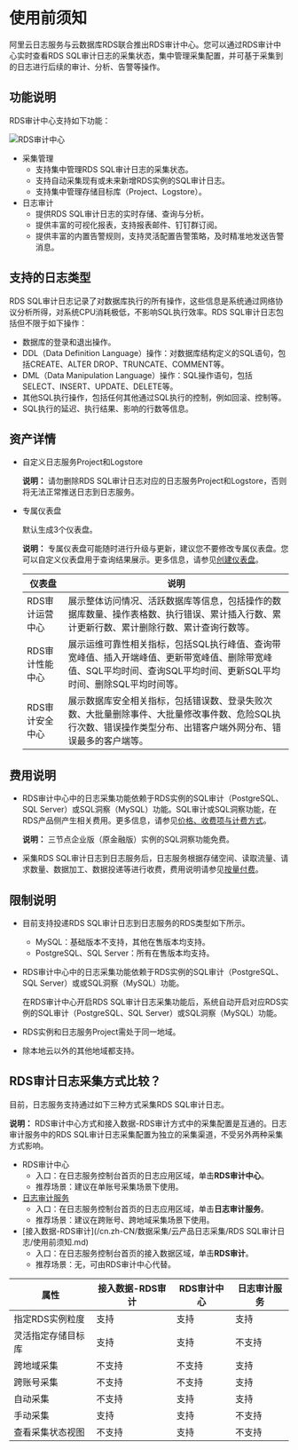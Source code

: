 # 使用前须知

阿里云日志服务与云数据库RDS联合推出RDS审计中心。您可以通过RDS审计中心实时查看RDS SQL审计日志的采集状态，集中管理采集配置，并可基于采集到的日志进行后续的审计、分析、告警等操作。

## 功能说明

RDS审计中心支持如下功能：

![RDS审计中心](https://static-aliyun-doc.oss-accelerate.aliyuncs.com/assets/img/zh-CN/1967254261/p287020.png)

-   采集管理
    -   支持集中管理RDS SQL审计日志的采集状态。
    -   支持自动采集现有或未来新增RDS实例的SQL审计日志。
    -   支持集中管理存储目标库（Project、Logstore）。
-   日志审计
    -   提供RDS SQL审计日志的实时存储、查询与分析。
    -   提供丰富的可视化报表，支持报表邮件、钉钉群订阅。
    -   提供丰富的内置告警规则，支持灵活配置告警策略，及时精准地发送告警消息。

## 支持的日志类型

RDS SQL审计日志记录了对数据库执行的所有操作，这些信息是系统通过网络协议分析所得，对系统CPU消耗极低，不影响SQL执行效率。RDS SQL审计日志包括但不限于如下操作：

-   数据库的登录和退出操作。
-   DDL（Data Definition Language）操作：对数据库结构定义的SQL语句，包括CREATE、ALTER DROP、TRUNCATE、COMMENT等。
-   DML（Data Manipulation Language）操作：SQL操作语句，包括SELECT、INSERT、UPDATE、DELETE等。
-   其他SQL执行操作，包括任何其他通过SQL执行的控制，例如回滚、控制等。
-   SQL执行的延迟、执行结果、影响的行数等信息。

## 资产详情

-   自定义日志服务Project和Logstore

    **说明：** 请勿删除RDS SQL审计日志对应的日志服务Project和Logstore，否则将无法正常推送日志到日志服务。

-   专属仪表盘

    默认生成3个仪表盘。

    **说明：** 专属仪表盘可能随时进行升级与更新，建议您不要修改专属仪表盘。您可以自定义仪表盘用于查询结果展示。更多信息，请参见[创建仪表盘](/cn.zh-CN/可视化/创建仪表盘.md)。

    |仪表盘|说明|
    |---|--|
    |RDS审计运营中心|展示整体访问情况、活跃数据库等信息，包括操作的数据库数量、操作表格数、执行错误、累计插入行数、累计更新行数、累计删除行数、累计查询行数等。|
    |RDS审计性能中心|展示运维可靠性相关指标，包括SQL执行峰值、查询带宽峰值、插入开端峰值、更新带宽峰值、删除带宽峰值、SQL平均时间、查询SQL平均时间、更新SQL平均时间、删除SQL平均时间等。|
    |RDS审计安全中心|展示数据库安全相关指标，包括错误数、登录失败次数、大批量删除事件、大批量修改事件数、危险SQL执行次数、错误操作类型分布、出错客户端外网分布、错误最多的客户端等。|


## 费用说明

-   RDS审计中心中的日志采集功能依赖于RDS实例的SQL审计（PostgreSQL、SQL Server）或SQL洞察（MySQL）功能。SQL审计或SQL洞察功能，在RDS产品侧产生相关费用。更多信息，请参见[价格、收费项与计费方式](/cn.zh-CN/产品计费/价格、收费项与计费方式.md)。

    **说明：** 三节点企业版（原金融版）实例的SQL洞察功能免费。

-   采集RDS SQL审计日志到日志服务后，日志服务根据存储空间、读取流量、请求数量、数据加工、数据投递等进行收费，费用说明请参见[按量付费](/cn.zh-CN/产品计费/按量付费.md)。

## 限制说明

-   目前支持投递RDS SQL审计日志到日志服务的RDS类型如下所示。
    -   MySQL：基础版本不支持，其他在售版本均支持。
    -   PostgreSQL、SQL Server：所有在售版本均支持。
-   RDS审计中心中的日志采集功能依赖于RDS实例的SQL审计（PostgreSQL、SQL Server）或或SQL洞察（MySQL）功能。

    在RDS审计中心开启RDS SQL审计日志采集功能后，系统自动开启对应RDS实例的SQL审计（PostgreSQL、SQL Server）或SQL洞察（MySQL）功能。

-   RDS实例和日志服务Project需处于同一地域。
-   除本地云以外的其他地域都支持。

## RDS审计日志采集方式比较？

目前，日志服务支持通过如下三种方式采集RDS SQL审计日志。

**说明：** RDS审计中心方式和接入数据-RDS审计方式中的采集配置是互通的。日志审计服务中的RDS SQL审计日志采集配置为独立的采集渠道，不受另外两种采集方式影响。

-   RDS审计中心
    -   入口：在日志服务控制台首页的日志应用区域，单击**RDS审计中心**。
    -   推荐场景：建议在单账号采集场景下使用。
-   [日志审计服务](/cn.zh-CN/应用中心（App）/日志审计服务/简介.md)
    -   入口：在日志服务控制台首页的日志应用区域，单击**日志审计服务**。
    -   推荐场景：建议在跨账号、跨地域采集场景下使用。
-   [接入数据-RDS审计](/cn.zh-CN/数据采集/云产品日志采集/RDS SQL审计日志/使用前须知.md)
    -   入口：在日志服务控制台首页的接入数据区域，单击**RDS审计**。
    -   推荐场景：无，可由RDS审计中心代替。

|属性|接入数据-RDS审计|RDS审计中心|日志审计服务|
|--|----------|-------|------|
|指定RDS实例粒度|支持|支持|支持|
|灵活指定存储目标库|支持|支持|不支持|
|跨地域采集|不支持|不支持|支持|
|跨账号采集|不支持|不支持|支持|
|自动采集|不支持|支持|支持|
|手动采集|支持|支持|不支持|
|查看采集状态视图|不支持|支持|不支持|

